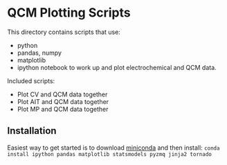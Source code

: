 # QCM Plotting Scripts

This directory contains scripts that use:
* python
* pandas, numpy
* matplotlib
* ipython notebook
to work up and plot electrochemical and QCM data.

Included scripts:
* Plot CV and QCM data together
* Plot AIT and QCM data together
* Plot MP and QCM data together

## Installation

Easiest way to get started is to download [miniconda](http://conda.pydata.org/)
and then install:
    `conda install ipython pandas matplotlib statsmodels pyzmq jinja2 tornado`
